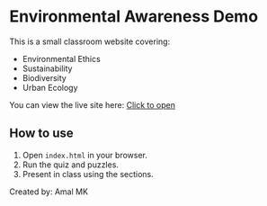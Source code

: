 # Environmental Awareness Demo

This is a small classroom website covering:
- Environmental Ethics
- Sustainability
- Biodiversity
- Urban Ecology

You can view the live site here: [Click to open](https://amalmk-codes.github.io/environment-demo/)

## How to use
1. Open `index.html` in your browser.
2. Run the quiz and puzzles.
3. Present in class using the sections.

Created by: Amal MK
